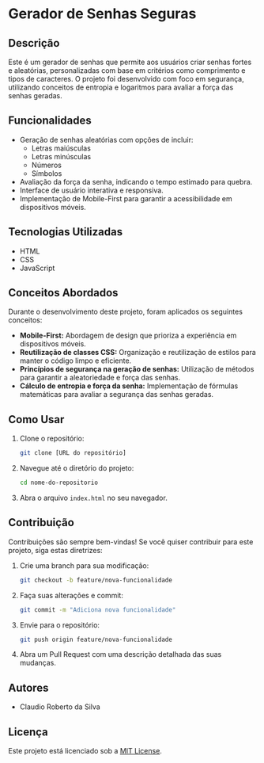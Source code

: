 # Gerador de Senhas Seguras

## Descrição

Este é um gerador de senhas que permite aos usuários criar senhas fortes e aleatórias, personalizadas com base em critérios como comprimento e tipos de caracteres. O projeto foi desenvolvido com foco em segurança, utilizando conceitos de entropia e logaritmos para avaliar a força das senhas geradas.

## Funcionalidades

-   Geração de senhas aleatórias com opções de incluir:
    -   Letras maiúsculas
    -   Letras minúsculas
    -   Números
    -   Símbolos
-   Avaliação da força da senha, indicando o tempo estimado para quebra.
-   Interface de usuário interativa e responsiva.
-   Implementação de Mobile-First para garantir a acessibilidade em dispositivos móveis.

## Tecnologias Utilizadas

-   HTML
-   CSS
-   JavaScript

## Conceitos Abordados

Durante o desenvolvimento deste projeto, foram aplicados os seguintes conceitos:

-   **Mobile-First:** Abordagem de design que prioriza a experiência em dispositivos móveis.
-   **Reutilização de classes CSS:** Organização e reutilização de estilos para manter o código limpo e eficiente.
-   **Princípios de segurança na geração de senhas:** Utilização de métodos para garantir a aleatoriedade e força das senhas.
-   **Cálculo de entropia e força da senha:** Implementação de fórmulas matemáticas para avaliar a segurança das senhas geradas.

## Como Usar

1.  Clone o repositório:

    ```bash
    git clone [URL do repositório]
    ```
2.  Navegue até o diretório do projeto:

    ```bash
    cd nome-do-repositorio
    ```
3.  Abra o arquivo `index.html` no seu navegador.

## Contribuição

Contribuições são sempre bem-vindas! Se você quiser contribuir para este projeto, siga estas diretrizes:

1.  Crie uma branch para sua modificação:

    ```bash
    git checkout -b feature/nova-funcionalidade
    ```
2.  Faça suas alterações e commit:

    ```bash
    git commit -m "Adiciona nova funcionalidade"
    ```
3.  Envie para o repositório:

    ```bash
    git push origin feature/nova-funcionalidade
    ```
4.  Abra um Pull Request com uma descrição detalhada das suas mudanças.

## Autores

-   Claudio Roberto da Silva

## Licença

Este projeto está licenciado sob a [MIT License](link-para-licenca).



